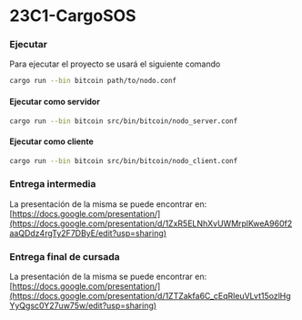 # 23C1-CargoSOS

### Ejecutar

Para ejecutar el proyecto se usará el siguiente comando
``` bash
cargo run --bin bitcoin path/to/nodo.conf
```

#### Ejecutar como servidor

``` bash
cargo run --bin bitcoin src/bin/bitcoin/nodo_server.conf
```

#### Ejecutar como cliente

``` bash
cargo run --bin bitcoin src/bin/bitcoin/nodo_client.conf
```

### Entrega intermedia

La presentación de la misma se puede encontrar en:
[https://docs.google.com/presentation/](https://docs.google.com/presentation/d/1ZxR5ELNhXvUWMrplKweA960f2aaQDdz4rgTy2F7DByE/edit?usp=sharing)

### Entrega final de cursada

La presentación de la misma se puede encontrar en:
[https://docs.google.com/presentation/](https://docs.google.com/presentation/d/1ZTZakfa6C_cEqRleuVLvt15ozlHgYyQgsc0Y27uw75w/edit?usp=sharing)